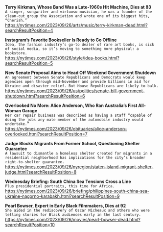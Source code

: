 **Terry Kirkman, Whose Band Was a Late-1960s Hit Machine, Dies at 83**\
`A singer, songwriter and virtuoso musician, he was a founder of the clean-cut group the Association and wrote one of its biggest hits, “Cherish.”`\
https://nytimes.com/2023/09/26/arts/music/terry-kirkman-dead.html?searchResultPosition=4

**Instagram’s Favorite Bookseller Is Ready to Go Offline**\
`Idea, the fashion industry’s go-to dealer of rare art books, is sick of social media, so it’s moving to something more physical: a bookstore.`\
https://nytimes.com/2023/09/26/style/idea-books.html?searchResultPosition=5

**New Senate Proposal Aims to Head Off Weekend Government Shutdown**\
`An agreement between Senate Republicans and Democrats would keep agencies open through mid-November and provide billions in aid for Ukraine and disaster relief. But House Republicans are likely to balk.`\
https://nytimes.com/2023/09/26/us/politics/senate-bill-government-shutdown.html?searchResultPosition=6

**Overlooked No More: Alice Anderson, Who Ran Australia’s First All-Woman Garage**\
`Her car repair business was described as having a staff “capable of doing the jobs any male member of the automobile industry would undertake.”`\
https://nytimes.com/2023/09/26/obituaries/alice-anderson-overlooked.html?searchResultPosition=7

**Judge Blocks Migrants From Former School, Questioning Shelter Guarantee**\
`A lawsuit to dismantle a homeless shelter created for migrants in a residential neighborhood has implications for the city’s broader right-to-shelter guarantee.`\
https://nytimes.com/2023/09/26/nyregion/staten-island-migrant-shelter-judge.html?searchResultPosition=8

**Wednesday Briefing: South China Sea Tensions Cross a Line**\
`Plus presidential portraits, this time for Africa.`\
https://nytimes.com/2023/09/26/briefing/philippines-south-china-sea-ukraine-nagorno-karabakh.html?searchResultPosition=9

**Pearl Bowser, Expert in Early Black Filmmakers, Dies at 92**\
`She aided in the rediscovery of Oscar Micheaux and others who were telling stories for Black audiences early in the last century.`\
https://nytimes.com/2023/09/26/movies/pearl-bowser-dead.html?searchResultPosition=10

